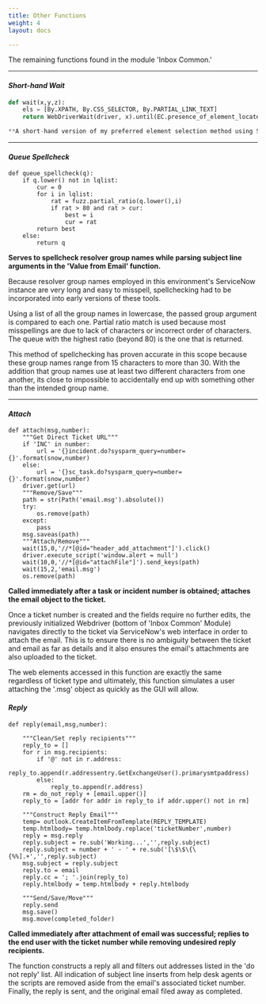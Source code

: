 ```yaml
---
title: Other Functions
weight: 4
layout: docs

---
```

The remaining functions found in the module 'Inbox Common.'

<hr />

#### **_Short-hand Wait_**
```python
def wait(x,y,z):
    els = [By.XPATH, By.CSS_SELECTOR, By.PARTIAL_LINK_TEXT]
    return WebDriverWait(driver, x).until(EC.presence_of_element_located((els[y], z)))

**A short-hand version of my preferred element selection method using Selenium.** 
```
<hr />

#### **_Queue Spellcheck_**

    def queue_spellcheck(q):
        if q.lower() not in lqlist:
            cur = 0
            for i in lqlist:
                rat = fuzz.partial_ratio(q.lower(),i)
                if rat > 80 and rat > cur:
                    best = i
                    cur = rat
            return best
        else:
            return q

**Serves to spellcheck resolver group names while parsing subject line arguments in the 'Value from Email' function.**

Because resolver group names employed in this environment's ServiceNow instance are very long and easy to misspell, spellchecking had to be incorporated into early versions of these tools. 

Using a list of all the group names in lowercase, the passed group argument is compared to each one. Partial ratio match is used because most misspellings are due to lack of characters or incorrect order of characters. The queue with the highest ratio (beyond 80) is the one that is returned. 

This method of spellchecking has proven accurate in this scope because these group names range from 15 characters to more than 30. With the addition that group names use at least two different characters from one another, its close to impossible to accidentally end up with something other than the intended group name.

<hr />

#### **_Attach_**

    def attach(msg,number):
        """Get Direct Ticket URL"""
        if 'INC' in number:
            url = '{}incident.do?sysparm_query=number={}'.format(snow,number)
        else:
            url = '{}sc_task.do?sysparm_query=number={}'.format(snow,number)
        driver.get(url)
        """Remove/Save"""
        path = str(Path('email.msg').absolute())
        try:
            os.remove(path)
        except:
            pass
        msg.saveas(path)
        """Attach/Remove"""
        wait(15,0,'//*[@id="header_add_attachment"]').click()
        driver.execute_script('window.alert = null')
        wait(10,0,'//*[@id="attachFile"]').send_keys(path)
        wait(15,2,'email.msg')
        os.remove(path)

**Called immediately after a task or incident number is obtained; attaches the email object to the ticket.**

Once a ticket number is created and the fields require no further edits, the previously initialized Webdriver (bottom of 'Inbox Common' Module) navigates directly to the ticket via ServiceNow's web interface in order to attach the email. This is to ensure there is no ambiguity between the ticket and email as far as details and it also ensures the email's attachments are also uploaded to the ticket.

The web elements accessed in this function are exactly the same regardless of ticket type and ultimately, this function simulates a user attaching the '.msg' object as quickly as the GUI will allow. 

#### **_Reply_**

    def reply(email,msg,number):
    
        """Clean/Set reply recipients"""
        reply_to = []
        for r in msg.recipients:
            if '@' not in r.address:
                reply_to.append(r.addressentry.GetExchangeUser().primarysmtpaddress)
            else:
                reply_to.append(r.address)
        rm = do_not_reply + [email.upper()]
        reply_to = [addr for addr in reply_to if addr.upper() not in rm]
    
        """Construct Reply Email"""
        temp= outlook.CreateItemFromTemplate(REPLY_TEMPLATE)
        temp.htmlbody= temp.htmlbody.replace('ticketNumber',number)
        reply = msg.reply
        reply.subject = re.sub('Working...','',reply.subject)
        reply.subject = number + ' - ' + re.sub('[\$\$\{\{%%].+','',reply.subject)
        msg.subject = reply.subject
        reply.to = email
        reply.cc = '; '.join(reply_to)
        reply.htmlbody = temp.htmlbody + reply.htmlbody
    
        """Send/Save/Move"""
        reply.send
        msg.save()
        msg.move(completed_folder)

**Called immediately after attachment of email was successful; replies to the end user with the ticket number while removing undesired reply recipients.** 

The function constructs a reply all and filters out addresses listed in the 'do not reply' list. All indication of subject line inserts from help desk agents or the scripts are removed aside from the email's associated ticket number. Finally, the reply is sent, and the original email filed away as completed.